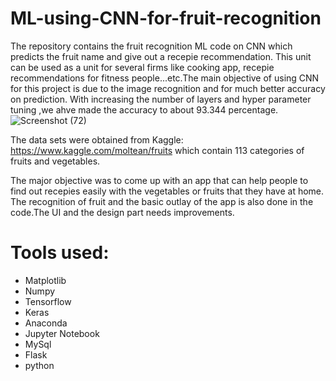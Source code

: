 # ML-using-CNN-for-fruit-recognition

The repository contains the fruit recognition ML code on CNN which predicts the fruit name and give out a recepie recommendation. This unit can be used as a unit for several firms like cooking app, recepie recommendations for fitness people...etc.The main objective of using CNN for this project is due to the image recognition and for much better accuracy on prediction. With increasing the number of layers and hyper parameter tuning ,we ahve made the accuracy to about 93.344 percentage.
![Screenshot (72)](https://user-images.githubusercontent.com/40417588/92129969-7812cf80-ee04-11ea-9e5d-5f3b9ed20c28.png)

The data sets were obtained from Kaggle: https://www.kaggle.com/moltean/fruits which contain 113 categories of fruits and vegetables.

The major objective was to come up with an app that can help people to find out recepies easily with the vegetables or fruits that they have at home. The recognition of fruit and the basic outlay of the app is also done in the code.The UI and the design part needs improvements.

# Tools used:

* Matplotlib
* Numpy
* Tensorflow
* Keras
* Anaconda
* Jupyter Notebook
* MySql
* Flask
* python
